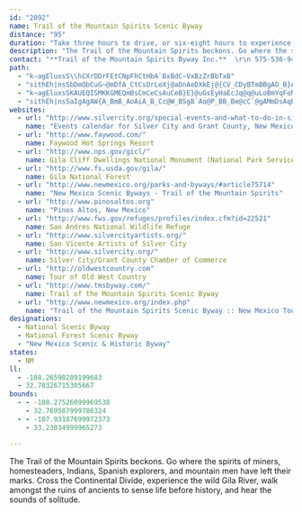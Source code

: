```yaml
---
id: "2092"
name: Trail of the Mountain Spirits Scenic Byway
distance: "95"
duration: "Take three hours to drive, or six-eight hours to experience this byway."
description: "The Trail of the Mountain Spirits beckons. Go where the spirits of miners, homesteaders, Indians, Spanish explorers, and mountain men have left their marks. Cross the Continental Divide, experience the wild Gila River, walk amongst the ruins of ancients to sense life before history, and hear the sounds of solitude."
contact: "**Trail of the Mountain Spirits Byway Inc.**  \r\n 575-536-9459  \r\n\r\n"
path:
  - "k~agEluxsS\\hCXrDDrFEtCNpFhCtHbA`BxBdC~VxBzZrBbTxB"
  - "sithEh|nsSbDmObCuG~@mDfA_CtCsDrLeXj@aDnAeDXkEj@{CV_CDyBTmBBgAO_B}AgIHaEOwC@y@G{@y@qBOs@]s@k@k@mAuCKyATgIEsAYw@OcACkAHsAh@yAbA_Ax@e@j@{@b@wBh@aEO_CYyAIsBUmANgMSmD?yAXuBv@cBt@mEtA{DrBcY?iFUwBWo@?}CLgCBkEZcFEe@_BgCImADo@Xs@^Sb@DNPrArCZXn@FfDe@X[NeA?m@s@iBKi@MsCU}CKg@m@aAy@e@kLkBgBe@kCiAaAq@}@yASgABkAPaAdBsENqAGmAcAkES{AHeB^uB|@kCdBqBx@s@pBm@tASbE?bBq@lC_@hAJ~CbA|ANn@K^Ud@y@Le@HsCJy@Rq@^k@~MkLNe@j@{GlCee@EaEMeC{A}P?eBZ_D~@mErAuDnIiNlH{JdAkBpVkf@nEmHhBgDxAgEdAmEZsBpEgd@GkAUeAOg@sBsCOm@Dq@dJwXhBmElD_ErDgGrA{DTgA^wCXaAzEyFhFmI|E{IrAaDbEgLn@y@XYtAk@n[oAxA_@hBqAxFuF`CaDfCkHz@_Bt@e@`HmBbBmAfBsB~EcPf@aEj@aLbAmNDaCYuQUgBaAeEKaA?kAJeAf@_Bx@gAd@YpDmAtAeAzJaQf@_BxAwIXgDPcATs@l@mAhXoR|@a@zFoA`BcA\\i@Ji@OgLJq@N[p@c@bCm@j@DpAf@ZAd@WrBaCbAmCjB}Bp@i@bDiBtCsBfB_B|K}Nv@s@rBqAl@o@zAkD|AiFd@kAn@w@bD_CfBiCl@k@`BaC~GuM|@qApCuCfIqHlBmA~@Qh@?xDb@fACn@GnAe@|AeA|KqK`BgCpAiD`Wqv@rAyBnU_\\x@_@nA?dUhE~BMlGaA|Cw@`HuCtBm@jFiAhEIxAe@zMsKvAw@p@UzDw@~Ay@hCgBvFyAxJ{FjAe@pTgH~A_@rCY|ILxBSxAe@~HyDnM{ErDg@xA]nCgAvJsBpDa@jHk@fPkCvAs@vHuH~AgAhCqAlD}@dIwA~Ao@|BsAbDg@bDEvBg@p@i@rA{ArG{E`EyEjCmC`B_AvRoHn@i@nCaDlAw@`O}EjJsDbGyChAWnC?`AKvLuDfDyClEoBfGeBbF_An@WdOcKrDeBzNaCzG_DdJmBxAMrBF`Me@x@DhFj@jIzBvA?nA[rEmElB_AvA_@pAs@tPsNl^oVzPaIhBoA~@_AvC{DnRo]lw@izApIiOtBgCbd@se@xRaNrAgAj_@i_@fFmDzPmKvCmAdBYpTSjMGz@FlBf@|@j@t@~@|AnDhCrEh@d@L?^Gj@s@hCwFlBwCbCcC|FiEnAc@lA?pD|AwBhFsAfFu@lF]xG?~D\\vLZpCn@lDHfGn@xDNrBExBsAvJe@xBaC`HWxBMvBRbEtAzL?jAa@tFDhCnAbHNvB?hF_@dFyA|GwElJ}DtJkJb\\s@jDm@`GWzFHxHbAbMFnDAhDYlFe@nDiMfm@k@xDy@zJy@bFyAdFuLpZsArCuE~GmA`CiAjE]vEBpCh@~HBhNhAhSp@`JFzBKdDyAvIMlDF|D`Gdt@^hCf@|BxIpYv@hEJvC?hXN~EXtCn@~Cd@lBv@lBx@lENdD@lFRxDbDxXZxEpApy@OjFw@tEsAfDyF|Ju@zCW`DFxBZfChDzNbCjUl@jJh@x_@ZzHIrEe@dD_AfDmBdEcE~JkIzQ_AlCu@|DoB`[SrDBdAVfCt@lCl@dAtBlCp@nA^fARlADlAClAUjBc@xAqAdBuIbFw@p@uAtB}@dCQbAK~@GfDN`Cn@fChPxb@`CjDhB~AbV`LfDzBrDjDtDzE~b@tr@rGbH|QrQfFzDxx@xg@fCdB|AtAdCvDfA`Dp@zFBtCIxE[pAy@~AwCnBuAdBqAfCe@jAk@fCa@pDEnAOv]NdJRhFZxEhAbLvHjk@x@rHbA~NEVRhJMfQOfF_AlNgHr{@eKfrAqMpoCOzEkF`fAaAvV}@nPWxILzJbA`NrAtIjAdG|@hDnPxi@Jv@"
  - "k~agEluxsSKAUEQISMKKGMEQmBsCmCeCsAuCeB}E}@uGsEyHaEcJq@q@uLoBmYqFoNgDq]aJmFeAgT{C}CaAoB}AsOqOiAsBiAyDu@}A{IeLyAkAoAm@{AWeBEaJd@cRrAiCD{BEoLaAaAQqAg@aBeAaRiRcC_DiBsD}AaEy@kD_BcJsA_C_A_Asc@yVmi@yR_BOgCFoAZs@\\yGdFy@`@oB`@{AByBSyLyA{Ae@cAe@iJeGgBc@iCUyLoDyAmAwBmF_@e@oCqBmHuDy@_@m@EwHDmAM]OuIyLaIqIoBoA}BeAcFy@mEEoFc@mAZ{ClD}DbDsCdG_Cz@gEpBsExAsCjAqGtDwCfDsI`MwAdBaAx@]Ny@JyA?iAv@yBr@iBL}Ah@kBCgAl@_@ByAiA_@?cAVI^lA`E?r@I^iBXyBv@w@p@uACOxAcB|Bs@`Ba@`D@x@Lv@ILcCd@cCWo@JUR@xHEX_@l@_H`F{@dCc@JOIo@[yAgBoAq@mAY}BEe@p@El@XdC?bAWjB[fAk@xFSj@_BfCiBtFGh@NrBEdBy@jHOj@ONs@?_@c@AY`@aCB_BaAyBCsC[q@yDcDo@WcGeAwCgAsDyC_BgBo@sBc@q@eBSc@Sc@m@}BcF}EkLsDaI_@e@oBeBmEsCaC_AiEg@sA_AoByBmIoK_KyLgGqJcDkE}G_HgFgDgHuHuGaJsC_D_CmBi@SiAWoCSiAg@i@gAyAyI}A_CiBmA}DkAyAUyAq@yAgAsCkCeLiLi@w@cAsBiBuF_B}DM]YqD}A_JWg@e@m@iCaB_ByB}BkBwDmEyA_AuEgC_GsEcB_BQE]Am@LgA~@Sx@SxEi@l@o@^_Cl@gBaAsALiA`A_AjBUG_Ay@GOBuBEYc@w@UIi@CsAb@_@XENDfCOdAcA~Au@XqAV{AlB_@x@IxBEPM@{@g@q@@kBl@gBdBa@dAIdBk@l@g@dAE`ANx@\\p@p@p@r@`@PXEVyAx@[f@F~@jB`E?^wAY_DYs@LOV_@zAIbAi@z@ElCiApBu@r@aBdAuFtA{ARiAlB[x@Y^qD~@}H~FiC`@}Ad@cBx@sC~BaBjCu@t@uFfD}Ab@mEXcDr@}FfG{CpBqAbDcDxDmD|Ao@FkYyDmWmCi@qAHo@xAeDHq@d@mAt@g@lA_@jHeDx@MZQd@g@Na@Bc@Uu@i@}@iByD_@yAo@y@y@s@m@YqALc@Gq@w@kA}CNqCpBoIKWa@Yo@gD?eDIU_@KqE^i@CY_@_@uD_AeC_@Io@@}Bx@{@r@oNfU_C|CuDdBuMnJcIbE{HnEaHlB_E~@eJ`@{YrLaNfHsS`NgDdAuCr@s@Cu@OsBkAs@EiCfBmAJaBlB}@P}C?sBL_Bd@}AEyCy@sAD_@JeIdDeCRsA`@mErEaIzDwBj@[x@Cp@Qt@c@j@yABsAOuADkGlCmJdB}BS}Cy@u@EWDaBrBwAlAqMlFaGfI_@R]KUa@iByIEoCYIe@dAW~Aa@r@kF~@i@?qAe@gAMi@D_@Rs@lAUx@_@|EYvA_AP_A?kCy@AQDSbCs@?My@sCyAaDu@]IY\\mBdAsB^GHOSo@i@e@Ce@OY]QqDa@QQMg@HmCM_@IIoEBOMqBwFQMgCFBoDCm@Q_@mBeAcASo@w@EU~@wADYk@mC?q@TaAhAm@~AQBYg@eAe@[oCq@w@_@Q_@SgBOgPUkAYa@"
  - "sithEh|nsSaIgAgAW{A_BmB_AoAiA_B_Cc@W_BSgB`Ao@P_BB_Be@cC`@gAMmDsAqBQg@[e@oAOSgA_@USYg@u@eCyB_DcAy@}BgAiLuDeB_@uIIiFVs@S{@w@i@Ae@TqApBe@^iA^_@X}@hC_A|@m@EkAeA[MaFaAw@RuAn@iBBe@K}Am@a@e@_HgNi@eBy@iEe@eAcCmCs@m@i@Q_@EiCRcF|@qAC_Ec@sCz@qCAyBl@mBD_D~AsDi@i@Yu@GsBd@}BcBa@?uBj@eB?s@S{A}@e@CgB`@g@?kASsDLcC[gGYmA@eARcCPwBf@u@DwGq@mEAiCe@]g@oAsEo@q@_D{BoCyA{A_CoAkAm@gAiAsCo@Yq@q@{@sB_Be@cEoDmBMcDq@cBw@k@g@y@uAsBqBsAq@yBg@c@WcCoDGe@CmDKs@aAgB_AoAcA}@eBk@qDs@cHwDwBYmBo@eA}@}@gBk@Y_@?mAr@k@GaAkC_B_CkAsAeFkCuB_@_CVw@\\u@bAO|@IjBhAhFD~Af@hEMbBiA`DH`EOl@KN_Dx@k@ZwH`KcCd@cBlA}AdCU~@?r@r@fCIj@UVcA`@u@x@g@JeAKwD_AkC{HkHoGS]Q_AG{EUgCgAkFAq@TuCEy@_@s@sAeBo@_@c@M_DEwAFgCdB[v@[tEy@lC]p@[R}@FkC[gALm@?aEmBg@GYDUTiAfCi@V_@DmAWyB_AqL{IiBgAkJkCoAScDPcBTc@Tc@^_@r@{@xCY`@YJm@I_AgAo@k@gA_@q@B[RSd@YtBO\\SLiCDsBx@o@FsAOeA_@{IaFiCiAcCe@cCMmFgA]DUPYh@IlFSj@[Va@F_EWoA?mHv@_Pr@_@\\Kb@MdDw@jAq@`@qHdBiAd@_At@qKjLmAr@eALwAG{@_@}CwBg@EwBJqA^}AxBe@d@iClA_AJ_@EsC_CgAm@[Qm@Eo@Vo@z@E\\ZlBKl@s@\\uDx@y@^W`ABj@b@~@?l@S^s@\\}DZo@l@s@vAy@l@yHAsAOmCo@wFWgAJoE`BgBxA{AxCk@~CMnCOvA_ArDc@lA}@lAk@As@k@iAmAc@y@y@sDa@eAqDgG[Yy@Ke@RkD~Do@lAcC`HgArAiAp@aARwA?cGuAy@EeAFyAl@m@d@k@|@mBrE}@n@sC^uADqG_@sABiBTiBj@mCfAwJdFyA`@sA?cDs@uO{EsD_AkKw@cIy@aB?gARaAj@}@x@iDpEc@t@yAvDe@`Cy@lIBrEZzBnA`DfGjJb@~AXlBZlFAtCcBhLSjAo@fBsBdDoDnD_NdQmFhE}IzJeYlc@sWjh@sAlAy@Vs@PsACyA_@eFeDiOpY_MtSyAjAc@PmD^uAh@c@b@_@^cFzIiArAcCdBwAxB[bDIlLiAzMGzDZ~CjB`GVdBFlBWpB"
websites:
  - url: "http://www.silvercity.org/special-events-and-what-to-do-in-silver-city-grant-county.php"
    name: "Events calendar for Silver City and Grant County, New Mexico"
  - url: "http://www.faywood.com/"
    name: Faywood Hot Springs Resort
  - url: "http://www.nps.gov/gicl/"
    name: Gila Cliff Dwellings National Monument (National Park Service)
  - url: "http://www.fs.usda.gov/gila/"
    name: Gila National Forest
  - url: "http://www.newmexico.org/parks-and-byways/#article75714"
    name: "New Mexico Scenic Byways - Trail of the Mountain Spirits"
  - url: "http://www.pinosaltos.org"
    name: "Pinos Altos, New Mexico"
  - url: "http://www.fws.gov/refuges/profiles/index.cfm?id=22521"
    name: San Andres National Wildlife Refuge
  - url: "http://www.silvercityartists.org/"
    name: San Vicente Artists of Silver City
  - url: "http://www.silvercity.org/"
    name: Silver City/Grant County Chamber of Commerce
  - url: "http://oldwestcountry.com"
    name: Tour of Old West Country
  - url: "http://www.tmsbyway.com/"
    name: Trail of the Mountain Spirits Scenic Byway
  - url: "http://www.newmexico.org/index.php"
    name: "Trail of the Mountain Spirits Scenic Byway :: New Mexico Tourism"
designations:
  - National Scenic Byway
  - National Forest Scenic Byway
  - "New Mexico Scenic & Historic Byway"
states:
  - NM
ll:
  - -108.26598289199683
  - 32.78326715305667
bounds:
  - - -108.27526099969538
    - 32.769587999786324
  - - -107.93187699972373
    - 33.23034999965273

---
```


The Trail of the Mountain Spirits beckons. Go where the spirits of miners, homesteaders, Indians, Spanish explorers, and mountain men have left their marks. Cross the Continental Divide, experience the wild Gila River, walk amongst the ruins of ancients to sense life before history, and hear the sounds of solitude.
